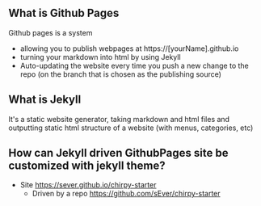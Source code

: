 ## What is Github Pages

Github pages is a system 
- allowing you to publish webpages at https://[yourName].github.io
- turning your markdown into html by using Jekyll
- Auto-updating the website every time you push a new change to the repo (on the branch that is chosen as the publishing source)

## What is Jekyll
It's a static website generator, taking markdown and html files and outputting static html structure of a website (with menus, categories, etc)

## How can Jekyll driven GithubPages site be customized with jekyll theme?

- Site https://sever.github.io/chirpy-starter
  - Driven by a repo https://github.com/sEver/chirpy-starter


